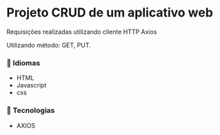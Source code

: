 #  Projeto CRUD de um aplicativo web


Requisições realizadas utilizando cliente HTTP Axios

Utilizando método: GET, PUT.





 ### 📒 Idiomas
  * HTML
  * Javascript
  * css

 ### 📡 Tecnologias
  * AXIOS